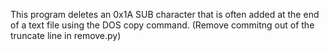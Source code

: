 This program deletes an 0x1A SUB character that is often added at the end of a text file using the DOS copy command.
(Remove commitng out of the truncate line in remove.py)